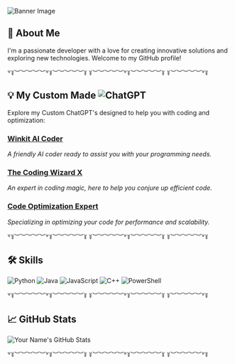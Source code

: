 ![Banner Image](https://your-image-url.com/banner.png)


## 🚀 About Me

I'm a passionate developer with a love for creating innovative solutions and exploring new technologies. Welcome to my GitHub profile!


꒷꒦︶︶︶︶︶꒷꒦︶︶︶︶︶꒦ ꒦︶︶︶︶︶꒷꒦︶︶︶︶︶꒦ ꒦︶︶︶︶︶꒷꒦


## 💡 My Custom Made ![ChatGPT](https://img.shields.io/badge/chatGPT's-74aa9c?style=for-the-badge&logo=openai&logoColor=white)

Explore my Custom ChatGPT's designed to help you with coding and optimization:

### [Winkit AI Coder](https://chatgpt.com/g/g-dXq5Mtbxl-winkit-ai-coder)
*A friendly AI coder ready to assist you with your programming needs.*

### [The Coding Wizard X](https://chatgpt.com/g/g-rf4mKu8RQ-the-coding-wizard-x)
*An expert in coding magic, here to help you conjure up efficient code.*

### [Code Optimization Expert](https://chatgpt.com/g/g-25bIedGIo-code-optimization-expert)
*Specializing in optimizing your code for performance and scalability.*


꒷꒦︶︶︶︶︶꒷꒦︶︶︶︶︶꒦ ꒦︶︶︶︶︶꒷꒦︶︶︶︶︶꒦ ꒦︶︶︶︶︶꒷꒦


## 🛠️ Skills

![Python](https://img.shields.io/badge/python-3670A0?style=for-the-badge&logo=python&logoColor=ffdd54)
![Java](https://img.shields.io/badge/java-%23ED8B00.svg?style=for-the-badge&logo=openjdk&logoColor=white)
![JavaScript](https://img.shields.io/badge/javascript-%23323330.svg?style=for-the-badge&logo=javascript&logoColor=%23F7DF1E)
![C++](https://img.shields.io/badge/c++-%2300599C.svg?style=for-the-badge&logo=c%2B%2B&logoColor=white)
![PowerShell](https://img.shields.io/badge/PowerShell-%235391FE.svg?style=for-the-badge&logo=powershell&logoColor=white)


꒷꒦︶︶︶︶︶꒷꒦︶︶︶︶︶꒦ ꒦︶︶︶︶︶꒷꒦︶︶︶︶︶꒦ ꒦︶︶︶︶︶꒷꒦


## 📈 GitHub Stats

![Your Name's GitHub Stats](https://github-readme-stats.vercel.app/api?username=your-username&show_icons=true&theme=radical)


꒷꒦︶︶︶︶︶꒷꒦︶︶︶︶︶꒦ ꒦︶︶︶︶︶꒷꒦︶︶︶︶︶꒦ ꒦︶︶︶︶︶꒷꒦


<!--
**DuckyOnQuack-999/DuckyOnQuack-999** is a ✨ _special_ ✨ repository because its `README.md` (this file) appears on your GitHub profile.

Here are some ideas to get you started:

- 🔭 I’m currently working on ...
- 🌱 I’m currently learning ...
- 👯 I’m looking to collaborate on ...
- 🤔 I’m looking for help with ...
- 💬 Ask me about ...
- 📫 How to reach me: ...
- 😄 Pronouns: ...
- ⚡ Fun fact: ...
-->
